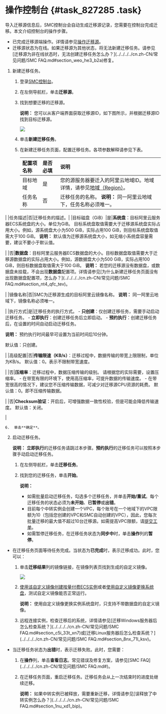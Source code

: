 # 操作控制台 {#task_827285 .task}

导入迁移源信息后，SMC控制台会自动生成迁移源记录，您需要在控制台完成迁移。本文介绍控制台的操作步骤。

-   已完成迁移源端操作。详情请参见[操作迁移源](cn.zh-CN/用户指南/操作迁移源.md#)。
-   迁移源状态为在线。如果迁移源为其他状态，将无法新建迁移任务。请参见[迁移源为非在线状态时，无法创建迁移任务怎么办？](../../../../cn.zh-CN/常见问题/SMC FAQ.md#section_weo_he3_b2a)修复。

1.  新建迁移任务。 
    1.  登录[SMC控制台](https://smc.console.aliyun.com/)。
    2.  在左侧导航栏，单击**迁移源**。
    3.  找到想要迁移的迁移源。 

        **说明：** 您可以从客户端界面获取迁移源ID，如下图所示，并根据迁移源ID找到目标迁移源。

        ![](http://static-aliyun-doc.oss-cn-hangzhou.aliyuncs.com/assets/img/668922/156197413550022_zh-CN.png)

    4.  单击**新建迁移任务**。
    5.  在新建迁移任务页面，配置迁移任务。各项参数解释请参见下表。 

        |配置项名称|是否必填|说明|
        |:----|:---|:-|
        |目标地域|是|您的源服务器要迁入的阿里云地域ID。地域详情，请参见[地域（Region）](../../../../cn.zh-CN/通用参考/地域和可用区.md#section_ug5_k5k_xdb)。|
        |任务名称|否|迁移任务的名称。 **说明：** 同一阿里云地域下，任务名称必须唯一。

 |
        |任务描述|否|迁移任务的描述。|
        |目标磁盘（GiB）|是|**系统盘**：目标阿里云服务器ECS系统盘的大小。单位为GiB。 目标系统盘取值需要大于迁移源系统盘实际占用大小。例如，源系统盘大小为500 GiB，实际占用100 GiB，则目标系统盘取值需大于100 GiB。 **说明：** 默认值为迁移源系统盘大小，如无缩小系统盘容量需要，建议不要小于默认值。

 |
        |否|**数据盘**：目标阿里云服务器ECS数据盘的大小。目标数据盘取值需要大于迁移源数据盘的实际占用大小。例如，源数据盘大小为500 GiB，实际占用100 GiB，则目标数据盘取值需大于100 GiB。 **说明：** 若您的迁移源没有数据盘，或数据盘未挂载，不会出现**数据盘**配置项。详情请参见[为什么新建迁移任务页面没有出现数据盘配置项，怎么办？](../../../../cn.zh-CN/常见问题/SMC FAQ.md#section_nt4_qfc_tev)。

 |
        |镜像名称|否|SMC为迁移源生成的目标阿里云镜像名称。 **说明：** 同一阿里云地域下，镜像名称必须唯一。

 |
        |执行方式|是|迁移任务的执行方式。         -   **只创建**：仅创建迁移任务，需要手动启动迁移任务。
        -   **立即执行**：创建迁移任务后立即启动。
        -   **预约执行**：创建迁移任务后，在设置的时间自动启动迁移任务。

**说明：** 预约执行时间最早可设置为当前时间后10分钟。

 默认值：只创建。

 |
        |高级配置|否|**传输限速（KB/s）**：迁移过程中，数据传输的带宽上限限制，单位为KB/s。 默认值：0。表示不限制带宽速度。

 |
        |否|**压缩率**：迁移过程中，数据压缩传输的级别。 请根据您的实际需要，设置压缩率。         -   在带宽有限的环境下，使用高压缩率，可提升数据的传输速度。
        -   在带宽很高的情况下，建议您不压缩传输数据，可减少对迁移源CPU资源的耗费。
 默认值：0。即不压缩传输数据。

 |
        |否|**Checksum验证**：开启后，可增强数据一致性校验，但是可能会降低传输速度。 默认值：关闭。

 |

    6.  单击**确定**。
2.  启动迁移任务。 

    **说明：** **立即执行**的迁移任务请跳过本步骤。**预约执行**的迁移任务可以按照本步骤手动启动迁移任务。

    1.  在左侧导航栏，单击**迁移任务**。
    2.  找到您的迁移任务，单击**开始**。 

        **说明：** 

        -   如需批量启动迁移任务，勾选多个迁移任务，并单击**开始/重试**。每个迁移任务的状态必须为**未开始**、**已暂停**或**出错**。
        -   目前每个中转实例会创建一个VPC，每个账号在一个地域下的VPC限额为10（包括您创建的VPC和SMC自动创建的VPC），因此，您每次批量迁移的最大值不超过10台迁移源。如需提高VPC限额，请[提交工单](https://workorder.console.aliyun.com/#/ticket/list/)。
        -   如需暂停迁移任务，在迁移任务状态为**同步中**时，单击**操作**列的**暂停**。

-   在迁移任务页面等待任务完成。当状态为**已完成**时，表示迁移成功。此时，您可以：
    1.  单击**迁移结果**列的镜像链接，在镜像列表页找到生成的自定义镜像。

        ![](http://static-aliyun-doc.oss-cn-hangzhou.aliyuncs.com/assets/img/668922/156197413650024_zh-CN.png)

    2.  [使用该自定义镜像创建按量付费ECS实例](../../../../cn.zh-CN/实例/创建实例/使用自定义镜像创建实例.md#)或者[使用自定义镜像更换系统盘](../../../../cn.zh-CN/块存储/云盘/更换系统盘/更换系统盘（非公共镜像）.md#)，测试自定义镜像能否正常运行。

        **说明：** 使用自定义镜像更换实例系统盘时，只支持不带数据盘的自定义镜像。

    3.  远程连接实例，检查迁移后的系统，详情请参见[迁移Windows服务器后怎么检查系统？](../../../../cn.zh-CN/常见问题/SMC FAQ.md#section_c5i_33t_xn7)或[迁移Linux服务器后怎么检查系统？](../../../../cn.zh-CN/常见问题/SMC FAQ.md#section_8nx_71l_ksv)。
-   当迁移任务状态为**出错**时，表示迁移失败。此时，您需要：
    1.  在**操作**列，单击**查看日志**。常见错误及修复方案，请参见[SMC FAQ](../../../../cn.zh-CN/常见问题/SMC FAQ.md#)。
    2.  在迁移任务页面，重启迁移任务。迁移任务会从上一次结束时的进度处继续迁移。

        **说明：** 如果中转实例已被释放，需要重新迁移，详情请参见[误释放了中转实例怎么办？](../../../../cn.zh-CN/常见问题/SMC FAQ.md#section_1nu_xd1_bip)。


